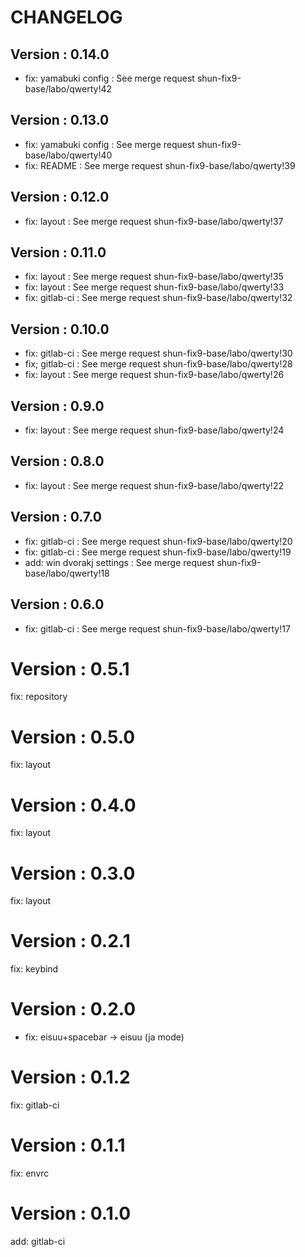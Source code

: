 # CHANGELOG

## Version : 0.14.0

- fix: yamabuki config : See merge request shun-fix9-base/labo/qwerty!42



## Version : 0.13.0

- fix: yamabuki config : See merge request shun-fix9-base/labo/qwerty!40
- fix: README : See merge request shun-fix9-base/labo/qwerty!39


## Version : 0.12.0

- fix: layout : See merge request shun-fix9-base/labo/qwerty!37


## Version : 0.11.0

- fix: layout : See merge request shun-fix9-base/labo/qwerty!35
- fix: layout : See merge request shun-fix9-base/labo/qwerty!33
- fix: gitlab-ci : See merge request shun-fix9-base/labo/qwerty!32



## Version : 0.10.0

- fix: gitlab-ci : See merge request shun-fix9-base/labo/qwerty!30
- fix; gitlab-ci : See merge request shun-fix9-base/labo/qwerty!28
- fix: layout : See merge request shun-fix9-base/labo/qwerty!26


## Version : 0.9.0

- fix: layout : See merge request shun-fix9-base/labo/qwerty!24


## Version : 0.8.0

- fix: layout : See merge request shun-fix9-base/labo/qwerty!22


## Version : 0.7.0

- fix: gitlab-ci : See merge request shun-fix9-base/labo/qwerty!20
- fix: gitlab-ci : See merge request shun-fix9-base/labo/qwerty!19
- add: win dvorakj settings : See merge request shun-fix9-base/labo/qwerty!18


## Version : 0.6.0

- fix: gitlab-ci : See merge request shun-fix9-base/labo/qwerty!17

# Version : 0.5.1

fix: repository

# Version : 0.5.0

fix: layout

# Version : 0.4.0

fix: layout

# Version : 0.3.0

fix: layout

# Version : 0.2.1

fix: keybind

# Version : 0.2.0

* fix: eisuu+spacebar -> eisuu (ja mode)

# Version : 0.1.2

fix: gitlab-ci

# Version : 0.1.1

fix: envrc

# Version : 0.1.0

add: gitlab-ci

